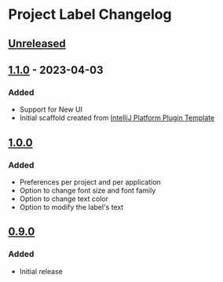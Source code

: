 <!-- Keep a Changelog guide -> https://keepachangelog.com -->

# Project Label Changelog

## [Unreleased]

## [1.1.0] - 2023-04-03

### Added
- Support for New UI
- Initial scaffold created from [IntelliJ Platform Plugin Template](https://github.com/JetBrains/intellij-platform-plugin-template)

## [1.0.0]

### Added
- Preferences per project and per application
- Option to change font size and font family
- Option to change text color
- Option to modify the label's text

## [0.9.0]

### Added
- Initial release

[Unreleased]: https://github.com/drinchev/project-label/compare/v1.1.0...HEAD
[1.1.0]: https://github.com/drinchev/project-label/compare/v1.0.0...v1.1.0
[1.0.0]: https://github.com/drinchev/project-label/compare/v0.9.0...v1.0.0
[0.9.0]: https://github.com/drinchev/project-label/commits/v0.9.0
